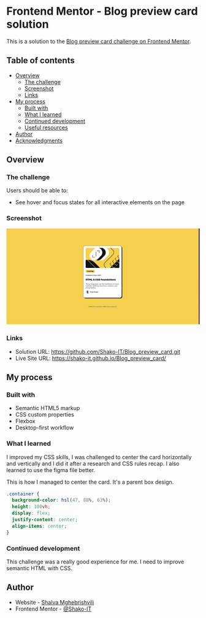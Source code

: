 # Frontend Mentor - Blog preview card solution

This is a solution to the [Blog preview card challenge on Frontend Mentor](https://www.frontendmentor.io/challenges/blog-preview-card-ckPaj01IcS).

## Table of contents

- [Overview](#overview)
  - [The challenge](#the-challenge)
  - [Screenshot](#screenshot)
  - [Links](#links)
- [My process](#my-process)
  - [Built with](#built-with)
  - [What I learned](#what-i-learned)
  - [Continued development](#continued-development)
  - [Useful resources](#useful-resources)
- [Author](#author)
- [Acknowledgments](#acknowledgments)

## Overview

### The challenge

Users should be able to:

- See hover and focus states for all interactive elements on the page

### Screenshot

![](./screenshot.jpg)

### Links

- Solution URL: https://github.com/Shako-IT/Blog_preview_card.git
- Live Site URL: https://shako-it.github.io/Blog_preview_card/

## My process

### Built with

- Semantic HTML5 markup
- CSS custom properties
- Flexbox
- Desktop-first workflow

### What I learned

I improved my CSS skills, I was challenged to center the card horizontally and vertically and I did it after a research and CSS rules recap.
I also learned to use the figma file better.

This is how I managed to center the card. It's a parent box design.

```css
.container {
  background-color: hsl(47, 88%, 63%);
  height: 100vh;
  display: flex;
  justify-content: center;
  align-items: center;
}
```

### Continued development

This challenge was a really good experience for me. I need to improve semantic HTML with CSS.

## Author

- Website - [Shalva Mghebrishvili](https://github.com/Shako-IT)
- Frontend Mentor - [@Shako-IT](https://www.frontendmentor.io/profile/Shako-IT)
